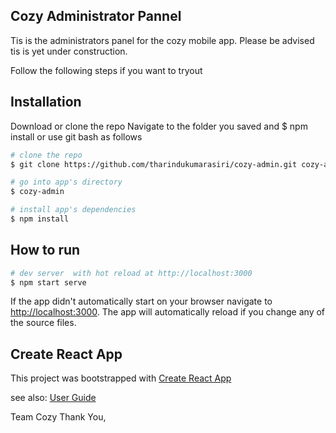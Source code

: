 ## Cozy Administrator Pannel

Tis is the administrators panel for the cozy mobile app. Please be advised tis is yet under construction.

Follow the following steps if you want to tryout

## Installation

Download or clone the repo
Navigate to the folder you saved and $ npm install
or use git bash as follows

``` bash
# clone the repo
$ git clone https://github.com/tharindukumarasiri/cozy-admin.git cozy-admin

# go into app's directory
$ cozy-admin

# install app's dependencies
$ npm install
```

## How to run

``` bash
# dev server  with hot reload at http://localhost:3000
$ npm start serve
```

If the app didn't automatically start on your browser navigate to [http://localhost:3000](http://localhost:3000). The app will automatically reload if you change any of the source files.

## Create React App
This project was bootstrapped with [Create React App](https://github.com/facebook/create-react-app)

see also:
[User Guide](CRA.md)

Team Cozy
Thank You,
